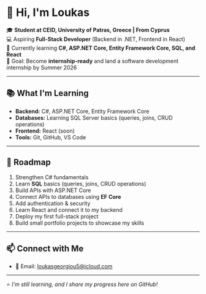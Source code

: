 # 👋 Hi, I'm Loukas

🎓 **Student at CEID, University of Patras, Greece | From Cyprus**            
💻 Aspiring **Full-Stack Developer** (Backend in .NET, Frontend in React)    
🌱 Currently learning **C#, ASP.NET Core, Entity Framework Core, SQL, and React**        
🎯 Goal: Become **internship-ready** and land a software development internship by Summer 2026  

---

## 📚 What I'm Learning
- **Backend:** C#, ASP.NET Core, Entity Framework Core  
- **Databases:** Learning SQL Server basics (queries, joins, CRUD operations)   
- **Frontend:** React (soon)  
- **Tools:** Git, GitHub, VS Code  

---

## 🚀 Roadmap
1. Strengthen C# fundamentals  
2. Learn **SQL** basics (queries, joins, CRUD operations)  
3. Build APIs with ASP.NET Core  
4. Connect APIs to databases using **EF Core**  
5. Add authentication & security  
6. Learn React and connect it to my backend  
7. Deploy my first full-stack project
8. Build small portfolio projects to showcase my skills 

---

## 📫 Connect with Me
- 📧 Email: loukasgeorgiou5@icloud.com  

---
⭐ *I'm still learning, and I share my progress here on GitHub!*
